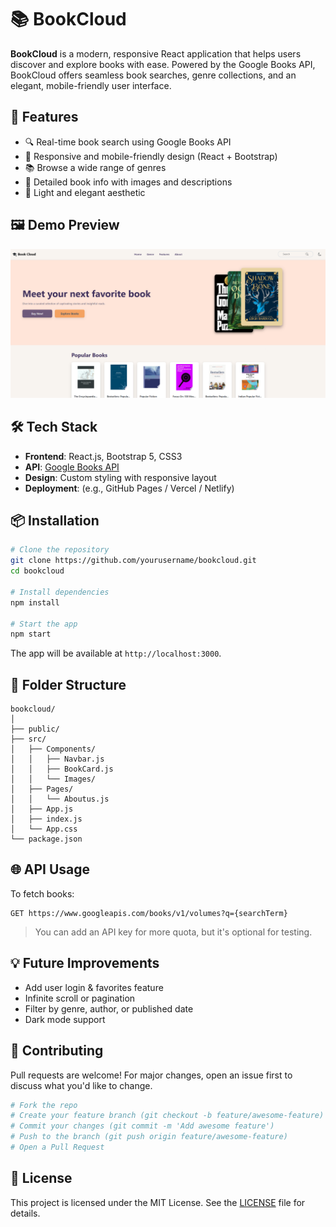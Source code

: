 
# 📚 BookCloud

**BookCloud** is a modern, responsive React application that helps users discover and explore books with ease. Powered by the Google Books API, BookCloud offers seamless book searches, genre collections, and an elegant, mobile-friendly user interface.

## 🚀 Features

- 🔍 Real-time book search using Google Books API
- 🎨 Responsive and mobile-friendly design (React + Bootstrap)
- 📚 Browse a wide range of genres
- 📖 Detailed book info with images and descriptions
- 🌙 Light and elegant aesthetic

## 🖼️ Demo Preview

![BookCloud Screenshot](./bookhomepage.png)  


## 🛠️ Tech Stack

- **Frontend**: React.js, Bootstrap 5, CSS3
- **API**: [Google Books API](https://developers.google.com/books)
- **Design**: Custom styling with responsive layout
- **Deployment**: (e.g., GitHub Pages / Vercel / Netlify)

## 📦 Installation

```bash
# Clone the repository
git clone https://github.com/yourusername/bookcloud.git
cd bookcloud

# Install dependencies
npm install

# Start the app
npm start
````

The app will be available at `http://localhost:3000`.

## 📁 Folder Structure

```
bookcloud/
│
├── public/
├── src/
│   ├── Components/
│   │   ├── Navbar.js
│   │   ├── BookCard.js
│   │   └── Images/
│   ├── Pages/
│   │   └── Aboutus.js
│   ├── App.js
│   ├── index.js
│   └── App.css
└── package.json
```

## 🌐 API Usage

To fetch books:

```
GET https://www.googleapis.com/books/v1/volumes?q={searchTerm}
```

> You can add an API key for more quota, but it's optional for testing.

## 💡 Future Improvements

* Add user login & favorites feature
* Infinite scroll or pagination
* Filter by genre, author, or published date
* Dark mode support

## 🤝 Contributing

Pull requests are welcome! For major changes, open an issue first to discuss what you'd like to change.

```bash
# Fork the repo
# Create your feature branch (git checkout -b feature/awesome-feature)
# Commit your changes (git commit -m 'Add awesome feature')
# Push to the branch (git push origin feature/awesome-feature)
# Open a Pull Request
```

## 📄 License

This project is licensed under the MIT License. See the [LICENSE](LICENSE) file for details.
